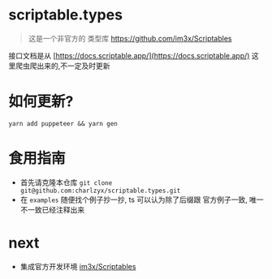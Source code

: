 # scriptable.types

> 这是一个非官方的 类型库 https://github.com/im3x/Scriptables

接口文档是从 [https://docs.scriptable.app/](https://docs.scriptable.app/) 这里爬虫爬出来的,不一定及时更新

# 如何更新?
`yarn add puppeteer && yarn gen`

# 食用指南

- 首先请克隆本仓库 `git clone git@github.com:charlzyx/scriptable.types.git`
- 在 `examples` 随便找个例子抄一抄, ts 可以认为除了后缀跟 官方例子一致, 唯一不一致已经注释出来

# next
- 集成官方开发环境 [im3x/Scriptables](https://github.com/im3x/Scriptables/tree/main/dev)
